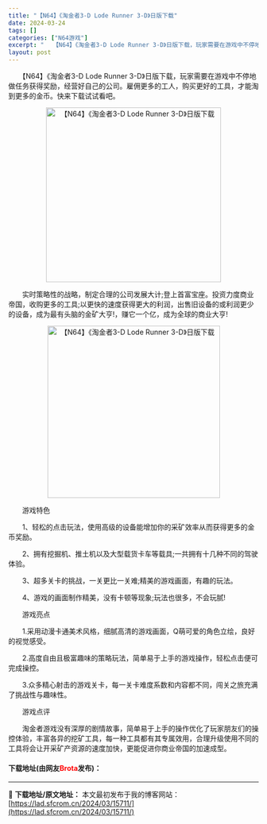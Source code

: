 ```yaml
---
title: "【N64】《淘金者3-D Lode Runner 3-D》日版下载"
date: 2024-03-24
tags: []
categories: ["N64游戏"]
excerpt: "　　【N64】《淘金者3-D Lode Runner 3-D》日版下载，玩家需要在游戏中不停地做任务获得奖励，经营好自己的公司。雇佣更多的工人，购买更好的工具，才能淘到更多的金币。快来下载试试看吧。 　　实时策略性的战略，制定合理的公司发展大计;登上首富宝座。投资力度商业帝国，收购更多的工具;以更快&hellip;"
layout: post
---
```


 <p>　　【N64】《淘金者3-D Lode Runner 3-D》日版下载，玩家需要在游戏中不停地做任务获得奖励，经营好自己的公司。雇佣更多的工人，购买更好的工具，才能淘到更多的金币。快来下载试试看吧。</p> <p align="center"><img align="" border="0" src="https://lad.sfcrom.cn/wp-content/uploads/2024/03/20240324_66003e2076169.png" width="352" alt="【N64】《淘金者3-D Lode Runner 3-D》日版下载" /></p> <p>　　实时策略性的战略，制定合理的公司发展大计;登上首富宝座。投资力度商业帝国，收购更多的工具;以更快的速度获得更大的利润，出售旧设备的或利润更少的设备，成为最有头脑的金矿大亨!，赚它一个亿，成为全球的商业大亨!</p> <p align="center"><img align="" border="0" src="https://lad.sfcrom.cn/wp-content/uploads/2024/03/20240324_66003e21b62d0.png" width="347" alt="【N64】《淘金者3-D Lode Runner 3-D》日版下载" /></p> <p>　　游戏特色</p> <p>　　1、轻松的点击玩法，使用高级的设备能增加你的采矿效率从而获得更多的金币奖励。</p> <p>　　2、拥有挖掘机、推土机以及大型载货卡车等载具;一共拥有十几种不同的驾驶体验。</p> <p>　　3、超多关卡的挑战，一关更比一关难;精美的游戏画面，有趣的玩法。</p> <p>　　4、游戏的画面制作精美，没有卡顿等现象;玩法也很多，不会玩腻!</p> <p>　　游戏亮点</p> <p>　　1.采用动漫卡通美术风格，细腻高清的游戏画面，Q萌可爱的角色立绘，良好的视觉感受。</p> <p>　　2.高度自由且极富趣味的策略玩法，简单易于上手的游戏操作，轻松点击便可完成操控。</p> <p>　　3.众多精心射击的游戏关卡，每一关卡难度系数和内容都不同，闯关之旅充满了挑战性与趣味性。</p> <p>　　游戏点评</p> <p>　　淘金者游戏没有深厚的剧情故事，简单易于上手的操作优化了玩家朋友们的操控体验，丰富各异的挖矿工具，每一种工具都有其专属效用，合理升级使用不同的工具将会让开采矿产资源的速度加快，更能促进你商业帝国的加速成型。</p> <p><h4>下载地址(由网友<font color="red">Brota</font>发布)：</h4></p> 

---
📖 **下载地址/原文地址：** 本文最初发布于我的博客网站：[https://lad.sfcrom.cn/2024/03/15711/](https://lad.sfcrom.cn/2024/03/15711/)
